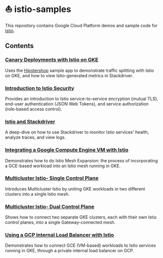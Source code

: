 # ⛵️ istio-samples

This repository contains Google Cloud Platform demos and sample code for [Istio](https://istio.io/).

## Contents 

### [Canary Deployments with Istio on GKE](/istio-canary-gke) 

Uses the [Hipstershop](https://github.com/GoogleCloudPlatform/microservices-demo) sample app to demonstrate traffic splitting with Istio on GKE, and how to view Istio-generated metrics in Stackdriver. 

### [Introduction to Istio Security](/security-intro)

Provides an introduction to Istio service-to-service encryption (mutual TLS), end-user authentication (JSON Web Tokens), and service authorization (role-based access control). 

### [Istio and Stackdriver](/istio-stackdriver)

A deep-dive on how to use Stackdriver to monitor Istio services' health, analyze traces, and view logs. 

### [Integrating a Google Compute Engine VM with Istio](/mesh-expansion-gce)

Demonstrates how to do Istio Mesh Expansion: the process of incorporating a GCE-based workload into an Istio mesh running in GKE.  

### [Multicluster Istio- Single Control Plane](/multicluster-gke/single-control-plane)

Introduces Multicluster Istio by uniting GKE workloads in two different clusters into a single Istio mesh. 

### [Multicluster Istio- Dual Control Plane](/multicluster-gke/dual-control-plane)

Shows how to connect two separate GKE clusters, each with their own Istio control planes, into a single Gateway-connected mesh. 

### [Using a GCP Internal Load Balancer with Istio](/internal-load-balancer)

Demonstrates how to connect GCE (VM-based) workloads to Istio services running in GKE, through a private internal load balancer on GCP.  